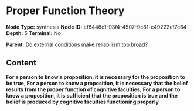 # Proper Function Theory

**Node Type:** synthesis
**Node ID:** ef8446c1-93f4-4507-9c81-c49222ef7c64
**Depth:** 5
**Terminal:** No

**Parent:** [Do external conditions make reliabilism too broad?](do-external-conditions-make-reliabilism-too-broad-antithesis-3072b91f-6abd-434b-bebb-429a92ca7aa1.md)

## Content

**For a person to know a proposition, it is necessary for the proposition to be true**, **For a person to know a proposition, it is necessary that the belief results from the proper function of cognitive faculties**, **For a person to know a proposition, it is sufficient that the proposition is true and the belief is produced by cognitive faculties functioning properly**

